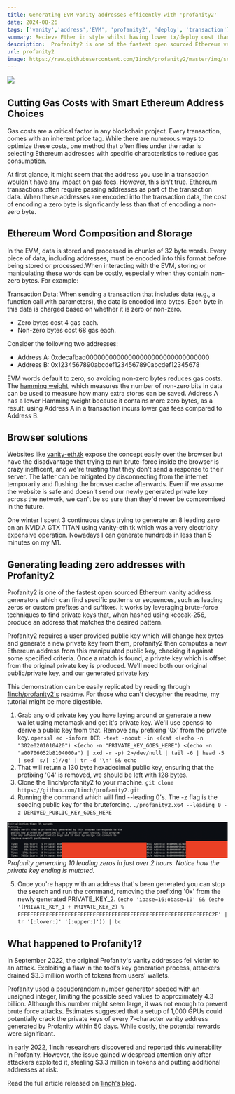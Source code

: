 ```yaml
---
title: Generating EVM vanity addresses efficently with 'profanity2'
date: 2024-08-26
tags: ['vanity','address','EVM', 'profanity2', 'deploy', 'transaction']
summary: Recieve Ether in style whilst having lower tx/deploy cost than your peers. Magic!
description:  Profanity2 is one of the fastest open sourced Ethereum vanity address generators which can find specific patterns or sequences, such as leading zeros or custom prefixes.
url: profanity2
image: https://raw.githubusercontent.com/1inch/profanity2/master/img/screenshot.png
---
```

<p>
  <img style="" src="https://raw.githubusercontent.com/1inch/profanity2/master/img/screenshot.png">
</p>

## Cutting Gas Costs with Smart Ethereum Address Choices

Gas costs are a critical factor in any blockchain project. Every transaction, comes with an inherent price tag. While there are numerous ways to optimize these costs, one method that often flies under the radar is selecting Ethereum addresses with specific characteristics to reduce gas consumption.

At first glance, it might seem that the address you use in a transaction wouldn’t have any impact on gas fees. However, this isn't true. Ethereum transactions often require passing addresses as part of the transaction data. When these addresses are encoded into the transaction data, the cost of encoding a zero byte is significantly less than that of encoding a non-zero byte.

## Ethereum Word Composition and Storage

In the EVM, data is stored and processed in chunks of 32 byte words. Every piece of data, including addresses, must be encoded into this format before being stored or processed.When interacting with the EVM, storing or manipulating these words can be costly, especially when they contain non-zero bytes. For example:

Transaction Data: When sending a transaction that includes data (e.g., a function call with parameters), the data is encoded into bytes. Each byte in this data is charged based on whether it is zero or non-zero.

- Zero bytes cost 4 gas each.
- Non-zero bytes cost 68 gas each.

Consider the following two addresses:

- Address A: 0xdecafbad00000000000000000000000000000000
- Address B: 0x1234567890abcdef1234567890abcdef12345678

EVM words default to zero, so avoiding non-zero bytes reduces gas costs. The [hamming weight](https://en.wikipedia.org/wiki/Hamming_weight), which measures the number of non-zero bits in data can be used to measure how many extra stores can be saved. Address A has a lower Hamming weight because it contains more zero bytes, as a result, using Address A in a transaction incurs lower gas fees compared to Address B.

## Browser solutions

Websites like [vanity-eth.tk](https://vanity-eth.tk/) expose the concept easily over the browser but have the disadvantage that trying to run brute-force inside the browser is crazy inefficent, and we're trusting that they don't send a response to their server. The latter can be mitigated by disconnecting from the internet temporarily and flushing the browser cache afterwards. Even if we assume the website is safe and doesn't send our newly generated private key across the network, we can't be so sure than they'd never be compromised in the future.

One winter I spent 3 continuous days trying to generate an 8 leading zero on an NVIDIA GTX TITAN using vanity-eth.tk which was a very electricity expensive operation. Nowadays I can generate hundreds in less than 5 minutes on my M1.  

## Generating leading zero addresses with Profanity2

Profanity2 is one of the fastest open sourced Ethereum vanity address generators which can find specific patterns or sequences, such as leading zeros or custom prefixes and suffixes. It works by leveraging brute-force techniques to find private keys that, when hashed using keccak-256, produce an address that matches the desired pattern.

Profanity2 requires a user provided public key which will change hex bytes and generate a new private key from them, profanity2 then computes a new Ethereum address from this manipulated public key, checking it against some specified criteria. Once a match is found, a private key which is offset from the original private key is produced. We'll need both our original public/private key, and our generated private key

This demonstration can be easily replicated by reading through [1inch/profanity2's](https://github.com/1inch/profanity2) readme. For those who can't decypher the readme, my tutorial might be more digestible.

1. Grab any old private key you have laying around or generate a new wallet using metamask and get it's private key. We'll use openssl to derive a public key from that. Remove any prefixing '0x' from the private key.
`openssl ec -inform DER -text -noout -in <(cat <(echo -n "302e0201010420") <(echo -n "PRIVATE_KEY_GOES_HERE") <(echo -n "a00706052b8104000a") | xxd -r -p) 2>/dev/null | tail -6 | head -5 | sed 's/[ :]//g' | tr -d '\n' && echo`
1. That will return a 130 byte hexadecimal public key, ensuring that the prefixing '04' is removed, we should be left with 128 bytes.
2. Clone the 1inch/profanity2 to your machine.
`git clone https://github.com/1inch/profanity2.git`
1. Running the command which will find --leading 0's. The -z flag is the seeding public key for the bruteforcing.
`./profanity2.x64 --leading 0 -z DERIVED_PUBLIC_KEY_GOES_HERE`

<p>
  <img style="" src="/img/profanity/terminal-output.png">
  <em style="">Profanity generating 10 leading zeros in just over 2 hours. Notice how the private key ending is mutated.</em>
</p>

5. Once you're happy with an address that's been generated you can stop the search and run the command, removing the prefixing '0x' from the newly generated PRIVATE_KEY_2.
`(echo 'ibase=16;obase=10' && (echo '(PRIVATE_KEY_1 + PRIVATE_KEY_2) % FFFFFFFFFFFFFFFFFFFFFFFFFFFFFFFFFFFFFFFFFFFFFFFFFFFFFFFEFFFFFC2F' | tr '[:lower:]' '[:upper:]')) | bc`

## What happened to Profanity1?

In September 2022, the original Profanity's vanity addresses fell victim to an attack. Exploiting a flaw in the tool's key generation process, attackers drained $3.3 million worth of tokens from users' wallets.

Profanity used a pseudorandom number generator seeded with an unsigned integer, limiting the possible seed values to approximately 4.3 billion. Although this number might seem large, it was not enough to prevent brute force attacks. Estimates suggested that a setup of 1,000 GPUs could potentially crack the private keys of every 7-character vanity address generated by Profanity within 50 days. While costly, the potential rewards were significant.

In early 2022, 1inch researchers discovered and reported this vulnerability in Profanity. However, the issue gained widespread attention only after attackers exploited it, stealing $3.3 million in tokens and putting additional addresses at risk.   

Read the full article released on [1inch's blog](https://blog.1inch.io/a-vulnerability-disclosed-in-profanity-an-ethereum-vanity-address-tool/).
